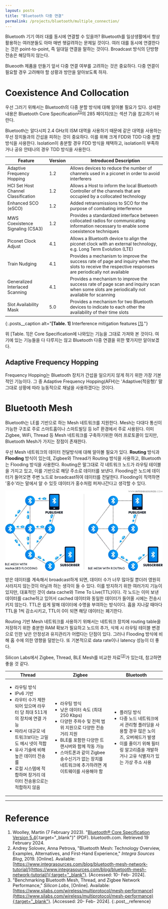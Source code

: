 ```yaml
---
layout: posts
title: "Bluetooth 다중 연결"
permalink: /projects/bluetooth/multiple_connection/
---
```


Bluetooth 기기 여러 대를 동시에 연결할 수 있을까? Bluetooth를 일상생활에서 항상 활용하는 여러분들도 아마 매번 헷갈려하는 문제일 것이다. 여러 대를 동시에 연결한다는 것은 point-to-point, 즉 일대일 연결을 말하는 것이다. Broadcast 방식의 단방향 전송은 해당하지 않는다.

Blueooth 제품을 만들기 앞서 다중 연결 여부를 고려하는 것은 중요하다. 다중 연결이 필요할 경우 고려해야 할 상황과 방안을 알아보도록 하자.

# Coexistence And Collocation

우선 그러기 위해서는 Bluetooth의 다중 분할 방식에 대해 알아볼 필요가 있다. 상세한 내용은 Bluetooth Core Specification<sup><a href='#Reference'>[1]</a></sup>의 285 페이지(또는 섹션 7)을 참고하기 바란다.

Bluetooth는 알다시피 2.4 GHz의 ISM 대역을 사용하기 때문에 같은 대역을 사용하는 무선 장치들과의 간섭을 피하는 것이 중요하다. 이를 위해 크게 FDD와 TDD 다중 분할 방식을 사용한다. Isolation이 충분할 경우 FDD 방식을 채택하고, isolation이 부족하거나 공유 안테나의 경우 TDD 방식을 사용한다.

| Feature                        | Version | Introduced Description                                          |
|--------------------------------|---------|-----------------------------------------------------------------|
| Adaptive Frequency Hopping    | 1.2     | Allows devices to reduce the number of channels used in a piconet in order to avoid interferers |
| HCI Set Host Channel Classification | 1.2     | Allows a Host to inform the local Bluetooth Controller of the channels that are occupied by a collocated technology |
| Enhanced SCO (eSCO)           | 1.2     | Added retransmissions to SCO for the purpose of combating interference |
| MWS Coexistence Signaling (CSA3) | 1.2     | Provides a standardized interface between collocated radios for communicating information necessary to enable some coexistence techniques |
| Piconet Clock Adjust          | 4.1     | Allows a Bluetooth device to align the piconet clock with an external technology, e.g. Long Term Evolution (LTE) |
| Train Nudging                 | 4.1     | Provides a mechanism to improve the success rate of page and inquiry when the slots to receive the respective responses are periodically not available |
| Generalized Interlaced Scanning | 4.1     | Provides a mechanism to improve the success rate of page scan and inquiry scan when some slots are periodically not available for scanning |
| Slot Availability Mask        | 5.0     | Provides a mechanism for two Bluetooth devices to indicate to each other the availability of their time slots |
{:.posts__caption alt="<b>[Table. 1]</b> Interference mitigation features <a href='#Reference'>[1]</a>."}

위 [Table. 1]은 Core Specification에 나와있는 기능을 그대로 가져와 본 것이다. 여기에 있는 기능들을 다 다루지는 않고 Bluetooth 다중 연결을 위한 몇가지만 알아보겠다.

## Adaptive Frequency Hopping

Frequency Hopping는 Bluetooth 장치가 간섭을 일으키지 않게 하기 위한 가장 기본적인 기능이다. 그 중 Adaptive Frequency Hopping(AFH)는 'Adaptive(적응형)' 말그대로 상황에 따라 능동적으로 채널을 사용하겠다는 것이다.




# Bluetooth Mesh

Bluetooth는 LE를 기반으로 하는 Mesh 네트워크를 지원한다. Mesh는 다대다 통신이 가능한 구조로 주로 스마트홈이나 스마트빌딩 등 IoT 환경에서 주로 사용된다. 이미 Zigbee, WiFi, Thread 등 Mesh 네트워크를 구축하기위한 여러 프로토콜이 있지만, Bluetooth Mesh가 가지는 장점이 존재한다.

우선 Mesh 네트워크의 데이터 전달방식에 대해 알아볼 필요가 있다. **Routing** 방식과 **Flooding** 방식이 있는데, Zigbee와 Thread가 Routing 방식을 사용하고, Bluetooth는 Flooding 방식을 사용한다. Routing은 말그대로 각 네트워크 노드가 라우팅 테이블을 가지고 있고, 이를 기반으로 해당 주소로 데이터를 보낸다. Flooding은 노드에 데이터가 들어오면 주변 노드로 broadcast하여 데이터를 전달한다. Flooding이 직역하면 '홍수'라는 말에서 알 수 있듯 데이터가 홍수처럼 퍼져나간다고 생각할 수 있다.

<img class="modal img__small" src="/_pages/projects/bluetooth/images/multiple_connection/1.webp" alt="<b>[Fig. 1]</b> BLE meshnets with managed flooding and routing <a href='#Reference'>[2]</a>."/>

받은 데이터를 계속해서 broadcast하게 되면, 데이터 수가 너무 많아질 뿐더러 영원히 사라지지 않는것이 아닐까 하는 생각이 들 수 있다. 이를 방지하기 위한 여러가지 기능이 있지만, 대표적인 것이 data cache와 Time To Live(TTL)이다. 각 노드는 이미 보낸 데이터를 cache하고 있어서 cached 데이터와 동일한 데이터가 들어올 시에는 전송시키지 않는다. TTL은 쉽게 말해 데이터에 수명을 부여하는 방식이다. 홉을 지나갈 때마다 TTL을 1씩 감소시키고, TTL이 0이 되면 해당 데이터는 폐기한다.

Routing 기반 Mesh 네트워크를 사용하기 위해서는 네트워크 장치에 routing table을 저장하기 위한 충분한 RAM 확보가 필요하고 노드의 추가, 삭제 시 라우팅 테이블 변경으로 인한 낮은 안정성과 유지관리가 어렵다는 단점이 있다. 그러나 Flooding 방식에 비해 홉 수에 의한 영향을 덜받는다. 또 기본적으로 data rate이나 latency 성능이 더 좋다.

Silicon Labs에서 Zigbee, Thread, BLE Mesh를 비교한 자료<sup><a href='#Reference'>[3]</a></sup>가 있는데, 참고하면 좋을 것 같다.

<table class="posts__caption" alt="<b>[Table. 2]</b> Thread, Zigbee, Bluetooth Mesh의 비교.">
    <thead>
        <tr>
            <th>Thread</th>
            <th>Zigbee</th>
            <th>Bluetooth</th>
        </tr>
    </thead>
    <tbody>
        <tr>
            <td>
                <ul>
                    <li>라우팅 방식</li>
                    <li>IPv6 기반</li>
                    <li>라우터 수가 제한되어 있으며 라우터 당 최대 511개의 장치에 연결 가능</li>
                    <li>따라서 대규모 네트워크보다는 고밀도 메시 넷이 적합</li>
                    <li>유사 기술에 비해 높은 데이터 전송률</li>
                    <li>로컬 시스템에 적합하며 장거리 데이터 전송용으로는 적합하지 않음</li>
                </ul>
            </td>
            <td>
                <ul>
                    <li>라우팅 방식</li>
                    <li>낮은 데이터 속도 (최대 250 Kbps)</li>
                    <li>다양한 주파수 및 전력 범위 지원으로 다양한 전송 거리 지원</li>
                    <li>BLE를 포함한 다양한 트랜시버와 함께 작동 가능</li>
                    <li>스마트폰과 같이 Zigbee 송수신기가 없는 장치를 네트워크에 추가하려면 게이트웨이를 사용해야 함</li>
                </ul>
            </td>
            <td>
                <ul>
                    <li>플러딩 방식</li>
                    <li>다중 노드 네트워크에서 관리형 플러딩을 사용할 경우 많은 노이즈, 오버헤드가 발생</li>
                    <li>이를 줄이기 위해 필터링 알고리즘을 개발하거나 고유 식별자가 있는 가상 주소 사용</li>
                </ul>
            </td>
        </tr>
    </tbody>
</table>


---

# <a name="Reference"></a>Reference

1. Woolley, Martin (7 February 2023). "[Bluetooth® Core Specification Version 5.4](https://www.bluetooth.org/DocMan/handlers/DownloadDoc.ashx?doc_id=556599){:target="_blank"}" (PDF). bluetooth.com. Retrieved 19 February 2024.
2. Andrey Solovev, Anna Petrova, "Bluetooth Mesh: Technology Overview, Examples, Alternatives, and First-Hand Experience," <i>Integra Sources Blog</i>, 2019. [Online]. Available: [https://www.integrasources.com/blog/bluetooth-mesh-network-tutorial/](https://www.integrasources.com/blog/bluetooth-mesh-network-tutorial/){:target="_blank"}. [Accessed: 10- Feb- 2024].
3. "Benchmarking Bluetooth Mesh, Thread, and Zigbee Network Performance," <i>Silicon Labs</i>, [Online]. Available: [https://www.silabs.com/wireless/multiprotocol/mesh-performance](https://www.silabs.com/wireless/multiprotocol/mesh-performance){:target="_blank"}. [Accessed: 20- Feb- 2024].
{:.post__reference}
